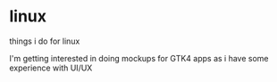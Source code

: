# linux
 things i do for linux

I'm getting interested in doing mockups for GTK4 apps as i have some experience with UI/UX
